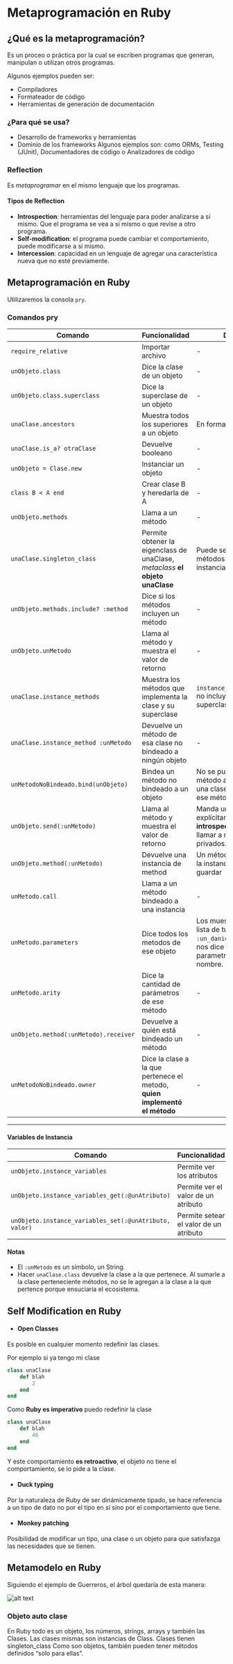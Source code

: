# Metaprogramación en Ruby
## ¿Qué es la metaprogramación?
Es un proceo o práctica por la cual se escriben programas que generan, manipulan o utilizan otros programas.

Algunos ejemplos pueden ser:
- Compiladores
- Formateador de código
- Herramientas de generación de documentación

### ¿Para qué se usa?
- Desarrollo de frameworks y herramientas
- Dominio de los frameworks
Algunos ejemplos son: como ORMs, Testing (JUnit), Documentadores de código o Analizadores de código

### Reflection
Es *metaprogramar* en el mismo lenguaje que los programas.
#### Tipos de Reflection
- **Introspection**: herramientas del lenguaje para poder analizarse a sí mismo. Que el programa se vea a sí mismo o que revise a otro programa.
- **Self-modification**: el programa puede cambiar el comportamiento, puede modificarse a sí mismo.
- **Intercession**: capacidad en un lenguaje de agregar una característica nueva que no esté previamente.

## Metaprogramación en Ruby
Utilizaremos la consola `pry`.
### Comandos pry
| Comando |Funcionalidad | Detalles |
|---------|--------|--------|
|`require_relative`| Importar archivo|-|
|`unObjeto.class`| Dice la clase de un objeto|-|
|`unObjeto.class.superclass `| Dice la superclase de un objeto|-|
|`unaClase.ancestors `| Muestra todos los superiores a un objeto | En forma de lista `[]`|
|`unaClase.is_a? otraClase `| Devuelve booleano | -|
|`unObjeto = Clase.new`| Instanciar un objeto |-|
|`class B < A end`| Crear clase B y heredarla de A |-|
|`unObjeto.methods`| Llama a un método |-|
|`unaClase.singleton_class`| Permite obtener la eigenclass de unaClase, *metaclass* **el objeto unaClase** | Puede servir para ver los métodos de clase, no de instancia|
|`unObjeto.methods.include? :method`| Dice si los métodos incluyen un método |-|
|`unObjeto.unMetodo`| Llama al método y muestra el valor de retorno|-|
|`unaClase.instance_methods`| Muestra los métodos que implementa la clase y su superclase |`instance_methods(false)` no incluye a la superclase|
|`unaClase.instance_method :unMetodo`| Devuelve un método de esa clase no bindeado a ningún objeto |-|
|`unMetodoNoBindeado.bind(unObjeto)`| Bindea un método no bindeado a un objeto |No se puede bindear un método a un objeto de una clase que no tenga ese método.|
|`unObjeto.send(:unMetodo)`| Llama al método y muestra el valor de retorno | Manda un mensaje explícitamente, más tipo **introspection**. Permite llamar a métodos privados. |
|`unObjeto.method(:unMetodo)`| Devuelve una instancia de method| Un método bindeado a la instancia. Lo puedo guardar |`variable = unObjeto.method(:unMetodo)`|
|`unMetodo.call`|  Llama a un método bindeado a una instancia |-|
|`unMetodo.parameters`| Dice todos los metodos de ese objeto| Los muestra como una lista de tuplas `[[:req, :un_danio]]`, el primero nos dice qué tipo de parametro es y el otro el nombre. |
|`unMetodo.arity`| Dice la cantidad de parámetros de ese método|-|
|`unObjeto.method(:unMetodo).receiver`| Devuelve a quién está bindeado un método |-|
|`unMetodoNoBindeado.owner`| Dice la clase a la que pertenece el metodo, **quien implementó el método** |-|
---
#### Variables de Instancia
|Comando|Funcionalidad|Detalles|
|---------|--------|--------|
|`unObjeto.instance_variables`| Permite ver los atributos| - |
|`unObjeto.instance_variables_get(:@unAtributo)`| Permite ver el valor de un atributo| - |
|`unObjeto.instance_variables_set(:@unAtributo, valor)`| Permite setear el valor de un atributo| - |

#### Notas
- El `:unMetodo` es un símbolo, un String.
- Hacer `unaClase.class` devuelve la clase a la que pertenece. Al sumarle a la clase perteneciente métodos, no se le agregan a la clase a la que pertence porque ensuciaría el ecosistema. 


## Self Modification en Ruby
- #### Open Classes
Es posible en cualquier momento redefinir las clases. 

Por ejemplo si ya tengo mi clase 
```ruby
class unaClase
    def blah
        2
    end
end
```
Como **Ruby es imperativo** puedo redefinir la clase
```ruby
class unaClase
    def blah
        46
    end
end
```
Y este comportamiento **es retroactivo**, el objeto no tiene el comportamiento, se lo pide a la clase.

- #### Duck typing
Por la naturaleza de Ruby de ser dinámicamente tipado, se hace referencia a un tipo de dato no por el tipo en sí sino por el comportamiento que tiene. 

- #### Monkey patching
Posibilidad de modificar un tipo, una clase o un objeto para que satisfazga las necesidades que se tienen.

## Metamodelo en Ruby
Siguiendo el ejemplo de Guerreros, el árbol quedaría de esta manera:

![alt text](image-20.png)

### Objeto auto clase
En Ruby todo es un objeto, los números, strings, arrays y también las Clases. Las clases mismas son instancias de Class. Clases tienen singleton_class Como son objetos, también pueden tener métodos definidos “solo para ellas”.